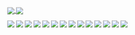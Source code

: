 <a href="https://github.com/anuraghazra/github-readme-stats">
  <img align="center" 
    src="https://github-readme-stats.vercel.app/api?username=MaryamMosstoufi&theme=tokyonight&show_icons=true&include_all_commits=true&hide=stars" 
   />
</a>
<a href="https://github.com/anuraghazra/convoychat">
  <img align="center" 
    src="https://github-readme-stats.vercel.app/api/top-langs/?username=MaryamMosstoufi&exclude_repo=Game-Of-Life,&theme=nightowl&show_icons=true&count_private=true&hide_title=true" 
  />
</a>

<br/>

![](https://img.shields.io/badge/JavaScript-informational?style=flat-square&logo=javascript&color=gray)
![](https://img.shields.io/badge/Python-informational?style=flat-square&logo=python&color=gray)
![](https://img.shields.io/badge/HTML-informational?style=flat-square&logo=html5&color=gray)
![](https://img.shields.io/badge/CSS-informational?style=flat-square&logo=css3&color=gray)
![](https://img.shields.io/badge/React-informational?style=flat-square&logo=react&color=gray)
![](https://img.shields.io/badge/Node-informational?style=flat-square&logo=node.js&color=gray)
![](https://img.shields.io/badge/SASS-informational?style=flat-square&logo=sass&color=gray)
![](https://img.shields.io/badge/LESS-informational?style=flat-square&logoSvg=https://en.wikipedia.org/wiki/Less_(stylesheet_language)#/media/File:LESS_Logo.svg&color=gray)
![](https://img.shields.io/badge/Jest-informational?style=flat-square&logo=jest&color=gray)
![](https://img.shields.io/badge/SQLite-informational?style=flat-square&logo=sqlite&color=gray)
![](https://img.shields.io/badge/Git-informational?style=flat-square&logo=git&color=gray)
![](https://img.shields.io/badge/Redux-informational?style=flat-square&logo=redux&color=gray)
![](https://img.shields.io/badge/Knex-informational?style=flat-square&logo=Knex.js&color=gray)
![](https://img.shields.io/badge/PostgreSQL-informational?style=flat-square&logo=postgresql&color=gray)

